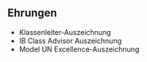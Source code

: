 ## Ehrungen

- Klassenleiter-Auszeichnung
- IB Class Advisor Auszeichnung
- Model UN Excellence-Auszeichnung